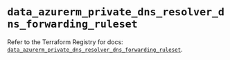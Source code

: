 # `data_azurerm_private_dns_resolver_dns_forwarding_ruleset`

Refer to the Terraform Registry for docs: [`data_azurerm_private_dns_resolver_dns_forwarding_ruleset`](https://registry.terraform.io/providers/hashicorp/azurerm/4.20.0/docs/data-sources/private_dns_resolver_dns_forwarding_ruleset).
